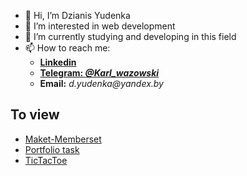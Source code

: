 - 👋 Hi, I’m Dzianis Yudenka
- 👀 I’m interested in web development
- 🌱 I’m currently studying and developing in this field
- 📫 How to reach me: 
   *  [**Linkedin**](https://www.linkedin.com/in/denisyudenkojs/)
   *  [**Telegram: _@Karl_wazowski_**](https://t.me/Karl_wazowski) 
   * **Email:** _d.yudenka@yandex.by_ 
## To view
 * [Maket-Memberset](https://dnsyoudnk.github.io/Maket-Memberset/)
 * [Portfolio task](https://dnsyoudnk.github.io/Building-completed-applications/portfolio/)
 * [TicTacToe](https://dnsyoudnk.github.io/Building-completed-applications/TicTacToe/)
